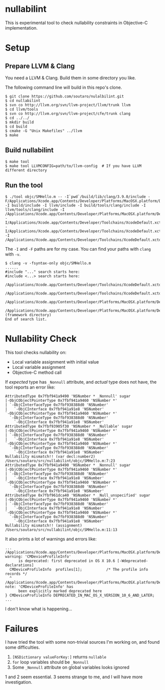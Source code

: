 # nullabilint

This is experimental tool to check nullability constraints in Objective-C implementation.

# Setup

## Prepare LLVM & Clang

You need a LLVM & Clang. Build them in some directory you like.

The following command line will build in this repo's clone.

```
$ git clone https://github.com/soutaro/nulalbilint.git
$ cd nullabilint
$ svn co http://llvm.org/svn/llvm-project/llvm/trunk llvm
$ cd llvm/tools
$ svn co http://llvm.org/svn/llvm-project/cfe/trunk clang
$ cd ../../
$ mkdir build
$ cd build
$ cmake -G "Unix Makefiles" ../llvm
$ make
```

## Build nullabilint

```
$ make tool
$ make tool LLVMCONFIG=path/to/llvm-config  # If you have LLVM different directory
```

## Run the tool

```
$ ./tool objc/SMHello.m -- -I`pwd`/build/lib/clang/3.9.0/include -F/Applications/Xcode.app/Contents/Developer/Platforms/MacOSX.platform/Developer/SDKs/MacOSX10.11.sdk/System/Library/Frameworks -I build/include -I llvm/include -I build/tools/clang/include -I llvm/tools/clang/include -I /Applications/Xcode.app/Contents/Developer/Platforms/MacOSX.platform/Developer/SDKs/MacOSX10.11.sdk/usr/include -I/Applications/Xcode.app/Contents/Developer/Toolchains/XcodeDefault.xctoolchain/usr/bin/../include/c++/v1 -I/Applications/Xcode.app/Contents/Developer/Toolchains/XcodeDefault.xctoolchain/usr/bin/../lib/clang/7.3.0/include -I /Applications/Xcode.app/Contents/Developer/Toolchains/XcodeDefault.xctoolchain/usr/include
```

The `-I` and `-F` paths are for my case. You can find your paths with `clang` with `-v`.

```
$ clang -v -fsyntax-only objc/SMHello.m
......
#include "..." search starts here:
#include <...> search starts here:
 /Applications/Xcode.app/Contents/Developer/Toolchains/XcodeDefault.xctoolchain/usr/bin/../lib/clang/7.3.0/include
 /Applications/Xcode.app/Contents/Developer/Toolchains/XcodeDefault.xctoolchain/usr/include
 /Applications/Xcode.app/Contents/Developer/Platforms/MacOSX.platform/Developer/SDKs/MacOSX10.11.sdk/usr/include
 /Applications/Xcode.app/Contents/Developer/Platforms/MacOSX.platform/Developer/SDKs/MacOSX10.11.sdk/System/Library/Frameworks (framework directory)
End of search list.
```

# Nullability Check

This tool checks nullability on:

* Local variable assignment with initial value
* Local variable assignment
* Objective-C method call

If *expected* type has `_Nonnull` attribute, and *actual* type does not have, the tool reports an error like:

```
AttributedType 0x7fbf941a9490 'NSNumber * _Nonnull' sugar
|-ObjCObjectPointerType 0x7fbf941a9460 'NSNumber *'
| `-ObjCInterfaceType 0x7fbf938388d0 'NSNumber'
|   `-ObjCInterface 0x7fbf941a91e8 'NSNumber'
`-ObjCObjectPointerType 0x7fbf941a9460 'NSNumber *'
  `-ObjCInterfaceType 0x7fbf938388d0 'NSNumber'
    `-ObjCInterface 0x7fbf941a91e8 'NSNumber'
AttributedType 0x7fbf93905f30 'NSNumber * _Nullable' sugar
|-ObjCObjectPointerType 0x7fbf941a9460 'NSNumber *'
| `-ObjCInterfaceType 0x7fbf938388d0 'NSNumber'
|   `-ObjCInterface 0x7fbf941a91e8 'NSNumber'
`-ObjCObjectPointerType 0x7fbf941a9460 'NSNumber *'
  `-ObjCInterfaceType 0x7fbf938388d0 'NSNumber'
    `-ObjCInterface 0x7fbf941a91e8 'NSNumber'
Nullability mismatch!! (var decl:number2)
/Users/soutaro/src/nullabilint/objc/SMHello.m:7:23
AttributedType 0x7fbf941a9490 'NSNumber * _Nonnull' sugar
|-ObjCObjectPointerType 0x7fbf941a9460 'NSNumber *'
| `-ObjCInterfaceType 0x7fbf938388d0 'NSNumber'
|   `-ObjCInterface 0x7fbf941a91e8 'NSNumber'
`-ObjCObjectPointerType 0x7fbf941a9460 'NSNumber *'
  `-ObjCInterfaceType 0x7fbf938388d0 'NSNumber'
    `-ObjCInterface 0x7fbf941a91e8 'NSNumber'
AttributedType 0x7fbf961dca40 'NSNumber * _Null_unspecified' sugar
|-ObjCObjectPointerType 0x7fbf941a9460 'NSNumber *'
| `-ObjCInterfaceType 0x7fbf938388d0 'NSNumber'
|   `-ObjCInterface 0x7fbf941a91e8 'NSNumber'
`-ObjCObjectPointerType 0x7fbf941a9460 'NSNumber *'
  `-ObjCInterfaceType 0x7fbf938388d0 'NSNumber'
    `-ObjCInterface 0x7fbf941a91e8 'NSNumber'
Nullability mismatch!! (assignment)
/Users/soutaro/src/nullabilint/objc/SMHello.m:11:13
```

It also prints a lot of warnings and errors like:

```
...
/Applications/Xcode.app/Contents/Developer/Platforms/MacOSX.platform/Developer/SDKs/MacOSX10.11.sdk/System/Library/Frameworks/ApplicationServices.framework/Frameworks/QD.framework/Headers/ColorSyncDeprecated.h:2034:3: warning: 'CMDeviceProfileInfo'
      is deprecated: first deprecated in OS X 10.6 [-Wdeprecated-declarations]
  CMDeviceProfileInfo  profiles[1];           /* The profile info records */
  ^
/Applications/Xcode.app/Contents/Developer/Platforms/MacOSX.platform/Developer/SDKs/MacOSX10.11.sdk/System/Library/Frameworks/ApplicationServices.framework/Frameworks/QD.framework/Headers/ColorSyncDeprecated.h:2015:3: note: 'CMDeviceProfileInfo' has
      been explicitly marked deprecated here
} CMDeviceProfileInfo DEPRECATED_IN_MAC_OS_X_VERSION_10_6_AND_LATER;
...
```

I don't know what is happening...

# Failures

I have tried the tool with some non-trivial sources I'm working on, and found some difficulties.

1. `[NSDictionary valueForKey:]` returns `nullable`
2. `for` loop variables should be `_Nonnull`
3. Some `_Nonnull` attribute on global variables looks ignored

1 and 2 seem essential. 3 seems strange to me, and I will have more investigation.
